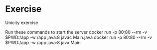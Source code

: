 # Exercise
Unicity exercise

Run these commands to start the server
docker run -p 80:80 --rm -v $PWD:/app -w /app java:8 javac Main.java
docker run -p 80:80 --rm -v $PWD:/app -w /app java:8 java Main